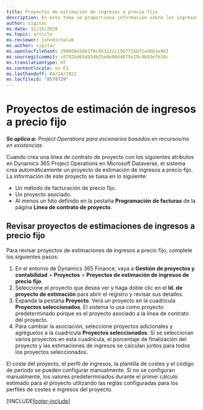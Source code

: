 ```yaml
---
title: Proyectos de estimación de ingresos a precio fijo
description: En este tema se proporciona información sobre los ingresos a precio fijo en proyectos.
author: sigitac
ms.date: 11/16/2020
ms.topic: article
ms.reviewer: johnmichalak
ms.author: sigitac
ms.openlocfilehash: 290608e5663f9c953212c156771bbf1ad6b1e901
ms.sourcegitcommit: c0792bd65d92db25e0e8864879a19c4b93efb10c
ms.translationtype: HT
ms.contentlocale: es-ES
ms.lasthandoff: 04/14/2022
ms.locfileid: "8578729"
---
```

# <a name="fixed-price-revenue-estimate-projects"></a>Proyectos de estimación de ingresos a precio fijo 

_**Se aplica a:** Project Operations para escenarios basados en recursos/no en existencias_

Cuando crea una línea de contrato de proyecto con los siguientes atributos en Dynamics 365 Project Operations en Microsoft Dataverse, el sistema crea automáticamente un proyecto de estimación de ingresos a precio fijo. La información de este proyecto se basa en lo siguiente:

  - Un método de facturación de precio fijo.
  - Un proyecto asociado.
  - Al menos un hito definido en la pestaña **Programación de facturas** de la página **Línea de contrato de proyecto**.

## <a name="review-fixed-price-revenue-estimates-projects"></a>Revisar proyectos de estimaciones de ingresos a precio fijo
Para revisar proyectos de estimaciones de ingresos a precio fijo, complete los siguientes pasos:

1. En el entorno de Dynamics 365 Finance, vaya a **Gestión de proyectos y contabilidad** > **Proyectos** > **Proyectos de estimación de ingresos de precio fijo**.
2. Seleccione el proyecto que desea ver y haga doble clic en el **Id. de proyecto de estimación** para abrir el registro y revisar sus detalles.
3. Expanda la pestaña **Proyecto**. Verá un proyecto en la cuadrícula **Proyectos seleccionados**. El sistema lo usa como proyecto predeterminado porque es el proyecto asociado a la línea de contrato del proyecto. 
4. Para cambiar la asociación, seleccione proyectos adicionales y agréguelos a la cuadrícula **Proyectos seleccionados**. Si se seleccionan varios proyectos en esta cuadrícula, el porcentaje de finalización del proyecto y las estimaciones de ingresos se calculan juntos para todos los proyectos seleccionados.

  El coste del proyecto, el perfil de ingresos, la plantilla de costes y el código de período se pueden configurar manualmente. Si no se configuran manualmente, los valores predeterminados durante el primer cálculo estimado para el proyecto utilizando las reglas configuradas para los perfiles de costes e ingresos del proyecto.



[!INCLUDE[footer-include](../includes/footer-banner.md)]